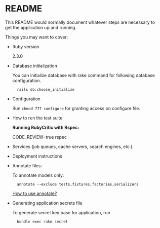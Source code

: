 # README

This README would normally document whatever steps are necessary to get the
application up and running.

Things you may want to cover:

* Ruby version

    2.3.0

* Database initialization

    You can initialize database with rake command for following database configuration.

        rails db:choose_initialize

* Configuration

    Run `chmod 777 configure` for granting access on configure file.

* How to run the test suite

  **Running RubyCritic with Rspec:**

    CODE_REVIEW=true rspec

* Services (job queues, cache servers, search engines, etc.)

* Deployment instructions

* Annotate files:

    To annotate models only:

        annotate --exclude tests,fixtures,factories,serializers

    [How to use annotate?](https://github.com/ctran/annotate_models#usage)

* Generating application secrets file

    To generate secret key base for application, run
    
        bundle exec rake secret
